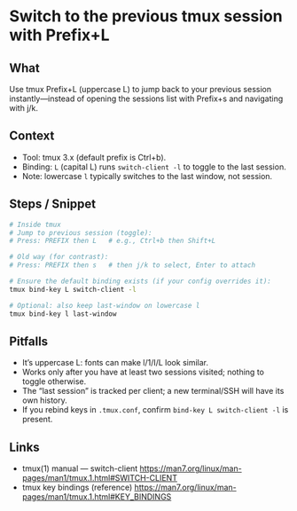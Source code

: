 <!-- Filename: 2025-09-22_til_tmux-prefix-l-previous-session.md -->

# Switch to the previous tmux session with Prefix+L

## What
Use tmux Prefix+L (uppercase L) to jump back to your previous session instantly—instead of opening the sessions list with Prefix+s and navigating with j/k.

## Context
- Tool: tmux 3.x (default prefix is Ctrl+b).
- Binding: `L` (capital L) runs `switch-client -l` to toggle to the last session.
- Note: lowercase `l` typically switches to the last window, not session.

## Steps / Snippet
```bash
# Inside tmux
# Jump to previous session (toggle):
# Press: PREFIX then L   # e.g., Ctrl+b then Shift+L

# Old way (for contrast):
# Press: PREFIX then s   # then j/k to select, Enter to attach

# Ensure the default binding exists (if your config overrides it):
tmux bind-key L switch-client -l

# Optional: also keep last-window on lowercase l
tmux bind-key l last-window
```

## Pitfalls
- It’s uppercase L: fonts can make l/1/I/L look similar.
- Works only after you have at least two sessions visited; nothing to toggle otherwise.
- The “last session” is tracked per client; a new terminal/SSH will have its own history.
- If you rebind keys in `.tmux.conf`, confirm `bind-key L switch-client -l` is present.

## Links
- tmux(1) manual — switch-client
  https://man7.org/linux/man-pages/man1/tmux.1.html#SWITCH-CLIENT
- tmux key bindings (reference)
  https://man7.org/linux/man-pages/man1/tmux.1.html#KEY_BINDINGS

